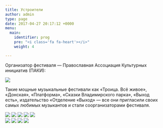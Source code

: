 ```yaml
---
title: Устроители
author: admin
type: page
date: 2017-04-27 20:17:12 +0000
menu:
  main:
    identifier: prog
    pre: "<i class='fa fa-heart'></i>"
    weight: 4

---
```

Организатор фестиваля — Православная Ассоциация Культурных инициатив (ПАКИ):

![](/images/paki001.jpg)

Такие мощные музыкальные фестивали как «Троица. Всё живое», «Донская», «Платформа», «Сказки Владимирского парка», «Выход есть», издательство «Отделение «Выход» — все они пригласили своих самых любимых музыкантов и стали соорганизаторами фестиваля.

 ![](/images/paki004.jpg) ![](/images/paki002.jpg)  ![](/images/paki005.jpg)   ![](/images/paki007.jpg) ![](/images/paki008.jpg)   
![](/images/paki009.jpg) ![](/images/paki003-150x150.jpg) ![](/images/paki010.jpg) ![](/images/polsha.jpg) 